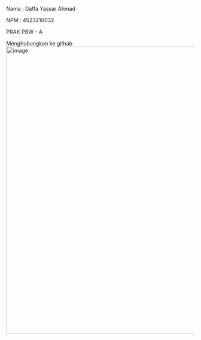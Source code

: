Nama : Daffa Yassar Ahmad

NPM : 4523210032

PRAK PBW - A

Menghubungkan ke github
<img width="1366" height="768" alt="image" src="https://github.com/user-attachments/assets/ba7a06ae-d72f-48fb-9d7f-f808215ce7a3" />

